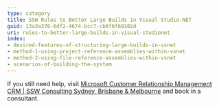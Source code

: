 ```yaml
---
type: category
title: SSW Rules to Better Large Builds in Visual Studio.NET
guid: 13a3a376-6df2-4674-bcc7-cb0f6f69102d
uri: rules-to-better-large-builds-in-visual-studionet
index:
- desired-features-of-structuring-large-builds-in-vsnet
- method-1-using-project-reference-assemblies-within-vsnet
- method-2-using-file-reference-assemblies-within-vsnet
- scenarios-of-building-the-system
---
```


If you still need help, visit [Microsoft Customer Relationship Management CRM | SSW Consulting Sydney, Brisbane & Melbourne](https://www.ssw.com.au/ssw/Consulting/MicrosoftCRM.aspx) and book in a consultant.